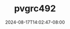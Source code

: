 --- 
title: "pvgrc492"
description: "download bokep pvgrc492 full   new"
date: 2024-08-17T14:02:47-08:00
file_code: "yvjf2sahrrhb"
draft: false
cover: "mcvk7knkyi1d1z5s.jpg"
tags: ["indo", "bokep-indo", "bokep-viral", "bokep-ig"]
length: 102
fld_id: "1483129"
foldername: "Alyana id telegram"
categories: ["Alyana id telegram"]
views: 0
---